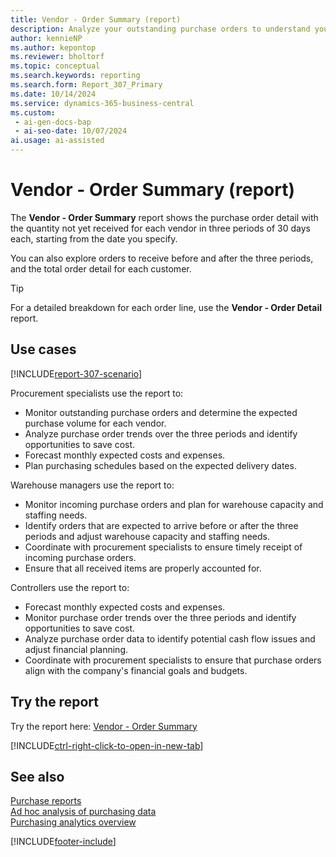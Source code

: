 ```yaml
---
title: Vendor - Order Summary (report)
description: Analyze your outstanding purchase orders to understand your expected purchase volume. Assists you with forecasting your monthly expected costs & expenses.
author: kennieNP
ms.author: kepontop
ms.reviewer: bholtorf
ms.topic: conceptual
ms.search.keywords: reporting
ms.search.form: Report_307_Primary
ms.date: 10/14/2024
ms.service: dynamics-365-business-central
ms.custom:
 - ai-gen-docs-bap
 - ai-seo-date: 10/07/2024
ai.usage: ai-assisted
---
```


# Vendor - Order Summary (report)

The **Vendor - Order Summary** report shows the purchase order detail with the quantity not yet received for each vendor in three periods of 30 days each, starting from the date you specify.

You can also explore orders to receive before and after the three periods, and the total order detail for each customer.

> [!TIP]
> For a detailed breakdown for each order line, use the **Vendor - Order Detail** report.

## Use cases

[!INCLUDE[report-307-scenario](../includes/report-307-scenario-include.md)]

<!-- Prompt
Below is a report in an ERP system. Provide 3-4 use cases for different personas working with procurement.
Format like this:    
  
As a <persona>, use the report to    
* use case 1  
* use case 2    

Do not capitalize the persona names. 

## Report description


### What the report does
Shows the purchase order detail with the quantity not yet received for each vendor in three periods of 30 days each, starting from the specified date. 

You can also see orders to be received before and after the three periods, as well as the total order detail for each customer. 

For a detailed breakdown for each order line, use the 'Vendor - Order Detail' report.

### Use cases
Analyse your outstanding purchase orders to understand your expected purchase volume.

Assists you with forecasting your monthly expected costs & expenses.

Please include your data sources and URLs 
-->

Procurement specialists use the report to:

* Monitor outstanding purchase orders and determine the expected purchase volume for each vendor.
* Analyze purchase order trends over the three periods and identify opportunities to save cost.
* Forecast monthly expected costs and expenses.
* Plan purchasing schedules based on the expected delivery dates.

Warehouse managers use the report to:

* Monitor incoming purchase orders and plan for warehouse capacity and staffing needs.
* Identify orders that are expected to arrive before or after the three periods and adjust warehouse capacity and staffing needs.
* Coordinate with procurement specialists to ensure timely receipt of incoming purchase orders.
* Ensure that all received items are properly accounted for.

Controllers use the report to:

* Forecast monthly expected costs and expenses.
* Monitor purchase order trends over the three periods and identify opportunities to save cost.
* Analyze purchase order data to identify potential cash flow issues and adjust financial planning.
* Coordinate with procurement specialists to ensure that purchase orders align with the company's financial goals and budgets.

## Try the report

Try the report here: [Vendor - Order Summary](https://businesscentral.dynamics.com?report=307)

[!INCLUDE[ctrl-right-click-to-open-in-new-tab](../includes/ctrl-right-click-to-open-in-new-tab.md)]

## See also

[Purchase reports](../purchase-reports.md)  
[Ad hoc analysis of purchasing data](../ad-hoc-analysis-purchasing.md)  
[Purchasing analytics overview](../purchasing-analytics-overview.md)  

[!INCLUDE[footer-include](../includes/footer-banner.md)]